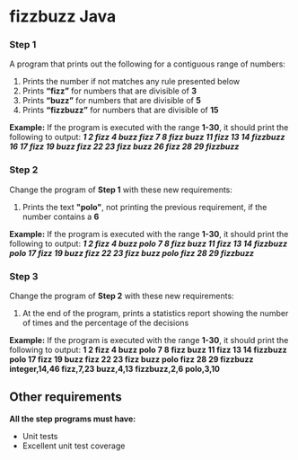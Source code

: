 # fizzbuzz Java  
### Step 1  
A program that prints out the following for a contiguous range of numbers:

 1. Prints the number if not matches any rule presented below
 2. Prints **“fizz”** for numbers that are divisible of **3**
 3. Prints **“buzz”** for numbers that are divisible of **5**
 4. Prints **“fizzbuzz”** for numbers that are divisible of **15**

**Example:**
If the program is executed with the range **1-30**, it should print the following to output:
***1 2 fizz 4 buzz fizz 7 8 fizz buzz 11 fizz 13 14 fizzbuzz 16 17 fizz 19 buzz fizz 22 23 fizz buzz 26 fizz 28 29 fizzbuzz***

### Step 2
Change the program of **Step 1** with these new requirements:

 1. Prints the text **"polo"**, not printing the previous requirement, if the number contains a **6**

**Example:**
If the program is executed with the range **1-30**, it should print the following to output:
***1 2 fizz 4 buzz polo 7 8 fizz buzz 11 fizz 13 14 fizzbuzz polo 17 fizz 19 buzz fizz 22 23 fizz buzz polo fizz 28 29 fizzbuzz***

### Step 3
Change the program of **Step 2** with these new requirements:

 1. At the end of the program, prints a statistics report showing the number of times and the percentage of the decisions

**Example:**
If the program is executed with the range **1-30**, it should print the following to output:
**1 2 fizz 4 buzz polo 7 8 fizz buzz 11 fizz 13 14 fizzbuzz polo 17 fizz 19 buzz fizz 22 23 fizz buzz polo fizz 28 29 fizzbuzz**
**integer,14,46
fizz,7,23
buzz,4,13
fizzbuzz,2,6
polo,3,10**

## Other requirements
**All the step programs must have:**

 - Unit tests
 - Excellent unit test coverage